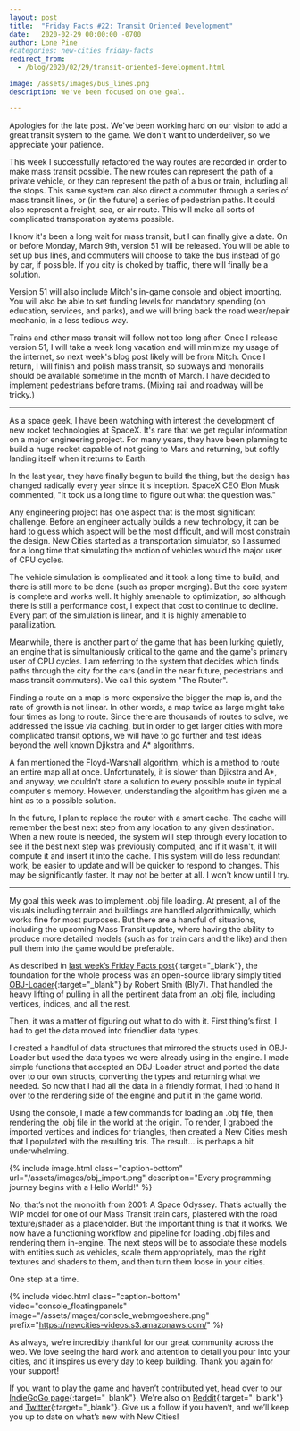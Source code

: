 ```yaml
---
layout: post
title:  "Friday Facts #22: Transit Oriented Development"
date:   2020-02-29 00:00:00 -0700
author: Lone Pine
#categories: new-cities friday-facts
redirect_from:
  - /blog/2020/02/29/transit-oriented-development.html

image: /assets/images/bus_lines.png
description: We've been focused on one goal.

---
```


Apologies for the late post. We've been working hard on our vision to add a great transit system to the game. We don't want to underdeliver, so we appreciate your patience.

This week I successfully refactored the way routes are recorded in order to make mass transit possible. The new routes can represent the path of a private vehicle, or they can represent the path of a bus or train, including all the stops. This same system can also direct a commuter through a series of mass transit lines, or (in the future) a series of pedestrian paths. It could also represent a freight, sea, or air route. This will make all sorts of complicated transporation systems possible.

I know it's been a long wait for mass transit, but I can finally give a date. On or before Monday, March 9th, version 51 will be released. You will be able to set up bus lines, and commuters will choose to take the bus instead of go by car, if possible. If you city is choked by traffic, there will finally be a solution.

Version 51 will also include Mitch's in-game console and object importing. You will also be able to set funding levels for mandatory spending (on education, services, and parks), and we will bring back the road wear/repair mechanic, in a less tedious way.

Trains and other mass transit will follow not too long after. Once I release version 51, I will take a week long vacation and will minimize my usage of the internet, so next week's blog post likely will be from Mitch. Once I return, I will finish and polish mass transit, so subways and monorails should be available sometime in the month of March. I have decided to implement pedestrians before trams. (Mixing rail and roadway will be tricky.)

---

As a space geek, I have been watching with interest the development of new rocket technologies at SpaceX. It's rare that we get regular information on a major engineering project. For many years, they have been planning to build a huge rocket capable of not going to Mars and returning, but softly landing itself when it returns to Earth.

In the last year, they have finally begun to build the thing, but the design has changed radically every year since it's inception. SpaceX CEO Elon Musk commented, "It took us a long time to figure out what the question was."

Any engineering project has one aspect that is the most significant challenge. Before an engineer actually builds a new technology, it can be hard to guess which aspect will be the most difficult, and will most constrain the design. New Cities started as a transportation simulator, so I assumed for a long time that simulating the motion of vehicles would the major user of CPU cycles.

The vehicle simulation is complicated and it took a long time to build, and there is still more to be done (such as proper merging). But the core system is complete and works well. It highly amenable to optimization, so although there is still a performance cost, I expect that cost to continue to decline. Every part of the simulation is linear, and it is highly amenable to parallization.

Meanwhile, there is another part of the game that has been lurking quietly, an engine that is simultaniously critical to the game and the game's primary user of CPU cycles. I am referring to the system that decides which finds paths through the city for the cars (and in the near future, pedestrians and mass transit commuters). We call this system "The Router".

Finding a route on a map is more expensive the bigger the map is, and the rate of growth is not linear. In other words, a map twice as large might take four times as long to route. Since there are thousands of routes to solve, we addressed the issue via caching, but in order to get larger cities with more complicated transit options, we will have to go further and test ideas beyond the well known Djikstra and A\* algorithms.

A fan mentioned the Floyd-Warshall algorithm, which is a method to route an entire map all at once. Unfortunately, it is slower than Djikstra and A\*, and anyway, we couldn't store a solution to every possible route in typical computer's memory. However, understanding the algorithm has given me a hint as to a possible solution.

In the future, I plan to replace the router with a smart cache. The cache will remember the best next step from any location to any given destination. When a new route is needed, the system will step through every location to see if the best next step was previously computed, and if it wasn't, it will compute it and insert it into the cache. This system will do less redundant work, be easier to update and will be quicker to respond to changes. This may be significantly faster. It may not be better at all. I won't know until I try.

---

My goal this week was to implement .obj file loading. At present, all of the visuals including terrain and buildings are handled algorithmically, which works fine for most purposes. But there are a handful of situations, including the upcoming Mass Transit update, where having the ability to produce more detailed models (such as for train cars and the like) and then pull them into the game would be preferable. 

As described in [last week’s Friday Facts post](https://www.newcities.io/2020/02/21/consoling.html){:target="_blank"}, the foundation for the whole process was an open-source library simply titled [OBJ-Loader](https://github.com/Bly7/OBJ-Loader){:target="_blank"} by Robert Smith (Bly7). That handled the heavy lifting of pulling in all the pertinent data from an .obj file, including vertices, indices, and all the rest. 

Then, it was a matter of figuring out what to do with it. First thing’s first, I had to get the data moved into friendlier data types. 

I created a handful of data structures that mirrored the structs used in OBJ-Loader but used the data types we were already using in the engine. I made simple functions that accepted an OBJ-Loader struct and ported the data over to our own structs, converting the types and returning what we needed. So now that I had all the data in a friendly format, I had to hand it over to the rendering side of the engine and put it in the game world. 

Using the console, I made a few commands for loading an .obj file, then rendering the .obj file in the world at the origin. To render, I grabbed the imported vertices and indices for triangles, then created a New Cities mesh that I populated with the resulting tris. The result… is perhaps a bit underwhelming. 

{% include image.html class="caption-bottom"
  url="/assets/images/obj_import.png"
  description="Every programming journey begins with a Hello World!"
%}

No, that’s not the monolith from 2001: A Space Odyssey. That’s actually the WIP model for one of our Mass Transit train cars, plastered with the road texture/shader as a placeholder. But the important thing is that it works. We now have a functioning workflow and pipeline for loading .obj files and rendering them in-engine. The next steps will be to associate these models with entities such as vehicles, scale them appropriately, map the right textures and shaders to them, and then turn them loose in your cities.

One step at a time.

{% include video.html class="caption-bottom"
  video="console_floatingpanels" image="/assets/images/console_webmgoeshere.png"
  prefix="https://newcities-videos.s3.amazonaws.com/"
%}

As always, we’re incredibly thankful for our great community across the web. We love seeing the hard work and attention to detail you pour into your cities, and it inspires us every day to keep building. Thank you again for your support!

If you want to play the game and haven’t contributed yet, head over to our [IndieGoGo page]{:target="_blank"}. We're also on [Reddit]{:target="_blank"} and [Twitter]{:target="_blank"}. Give us a follow if you haven’t, and we’ll keep you up to date on what’s new with New Cities!

[Discord]:  http://discord.gg/cz6t4J5
[IndieGoGo page]: https://igg.me/at/new-cities
[Reddit]: https://www.reddit.com/r/New_Cities
[Twitter]: https://twitter.com/lone_pine_games



